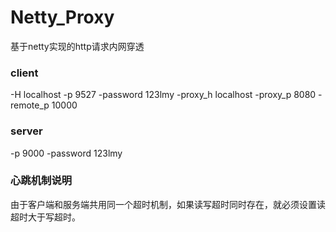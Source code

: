 # Netty_Proxy
基于netty实现的http请求内网穿透

### client
-H localhost -p 9527 -password 123lmy -proxy_h localhost -proxy_p 8080 -remote_p 10000

### server
-p 9000 -password 123lmy

### 心跳机制说明

由于客户端和服务端共用同一个超时机制，如果读写超时同时存在，就必须设置读超时大于写超时。

